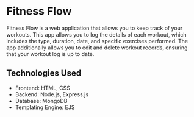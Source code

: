# Fitness Flow


Fitness Flow is a web application that allows you to keep track of your workouts. 
This app allows you to log the details of each workout, which includes the type, duration, date, and specific exercises performed. 
The app additionally allows you to edit and delete workout records, ensuring that your workout log is up to date.

## Technologies Used

* Frontend: HTML, CSS 
* Backend: Node.js, Express.js
* Database: MongoDB 
* Templating Engine: EJS 
